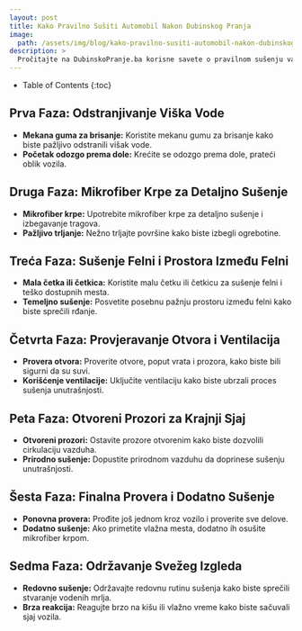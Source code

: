 ```yaml
---
layout: post
title: Kako Pravilno Sušiti Automobil Nakon Dubinskog Pranja
image: 
  path: /assets/img/blog/kako-pravilno-susiti-automobil-nakon-dubinskog-pranja_dubinsko-pranje-ba.png
description: >
  Pročitajte na DubinskoPranje.ba korisne savete o pravilnom sušenju vašeg vozila nakon dubinskog pranja. Saznajte tehnike koje će očuvati sjaj i izgled vašeg automobila.
---
```



- Table of Contents
{:toc}


## Prva Faza: Odstranjivanje Viška Vode

- **Mekana guma za brisanje:** Koristite mekanu gumu za brisanje kako biste pažljivo odstranili višak vode.
- **Početak odozgo prema dole:** Krećite se odozgo prema dole, prateći oblik vozila.

## Druga Faza: Mikrofiber Krpe za Detaljno Sušenje

- **Mikrofiber krpe:** Upotrebite mikrofiber krpe za detaljno sušenje i izbegavanje tragova.
- **Pažljivo trljanje:** Nežno trljajte površine kako biste izbegli ogrebotine.

## Treća Faza: Sušenje Felni i Prostora Između Felni

- **Mala četka ili četkica:** Koristite malu četku ili četkicu za sušenje felni i teško dostupnih mesta.
- **Temeljno sušenje:** Posvetite posebnu pažnju prostoru između felni kako biste sprečili rđanje.

## Četvrta Faza: Provjeravanje Otvora i Ventilacija

- **Provera otvora:** Proverite otvore, poput vrata i prozora, kako biste bili sigurni da su suvi.
- **Korišćenje ventilacije:** Uključite ventilaciju kako biste ubrzali proces sušenja unutrašnjosti.

## Peta Faza: Otvoreni Prozori za Krajnji Sjaj

- **Otvoreni prozori:** Ostavite prozore otvorenim kako biste dozvolili cirkulaciju vazduha.
- **Prirodno sušenje:** Dopustite prirodnom vazduhu da doprinese sušenju unutrašnjosti.

## Šesta Faza: Finalna Provera i Dodatno Sušenje

- **Ponovna provera:** Prođite još jednom kroz vozilo i proverite sve delove.
- **Dodatno sušenje:** Ako primetite vlažna mesta, dodatno ih osušite mikrofiber krpom.

## Sedma Faza: Održavanje Svežeg Izgleda

- **Redovno sušenje:** Održavajte redovnu rutinu sušenja kako biste sprečili stvaranje vodenih mrlja.
- **Brza reakcija:** Reagujte brzo na kišu ili vlažno vreme kako biste sačuvali sjaj vozila.